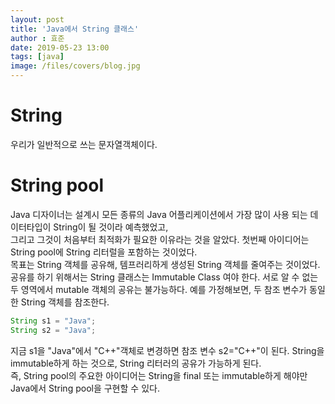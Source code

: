 ```yaml
---
layout: post
title: 'Java에서 String 클래스'
author : 효준
date: 2019-05-23 13:00
tags: [java]
image: /files/covers/blog.jpg
---
```


# String

우리가 일반적으로 쓰는 문자열객체이다.

# String pool

Java 디자이너는 설계시 모든 종류의 Java 어플리케이션에서 가장 많이 사용 되는 데이터타입이  String이 될 것이라 예측했었고,<br> 그리고 그것이 처음부터
최적화가 필요한 이유라는 것을 알았다.
첫번째 아이디어는 String pool에 String 리터럴을 포함하는 것이었다.<br>
목표는 String 객체를 공유해, 템프러리하게 생성된 String 객체를 줄여주는 것이었다. 공유를 하기 위해서는 String 클래스는 Immutable Class 여야 한다.
서로 알 수 없는 두 영역에서 mutable 객체의 공유는 불가능하다. 예를 가정해보면, 두 참조 변수가 동일한 String 객체를 참조한다.

``` java
String s1 = "Java";
String s2 = "Java";
```

지금 s1을 "Java"에서 "C++"객체로 변경하면 참조 변수 s2="C++"이 된다.
String을 immutable하게 하는 것으로, String 리터러의 공유가 가능하게 된다.<br>
즉, String pool의 주요한 아이디어는 String을 final 또는 immutable하게 해야만 Java에서 String pool을 구현할 수 있다.
